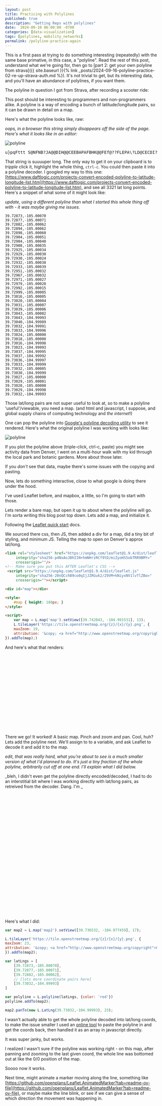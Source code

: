 ```yaml
---
layout: post
title: Practicing with Polylines
published: true
description: "Getting Reps with polylines"
date:  2024-09-10 06:00:00 -0700
categories: [data-visualization]
tags: [polylines, mobility_networks]
permalink: /polyline-practice-again
---
```


This is a first pass at trying to do something interesting (repeatedly) with the same base primative, in this case, a "polyline". Read the rest of this post, understand what we're going for, then go to [part 2: get your own polyline from strava]({{ site.baseurl  }}{% link _posts/2024-09-16-polyline-practice-02-re-up-strava-auth.md %}). It's not trivial to get, but its interesting data, and you'll have an abundance of polylines, if you want them. 


The polyline in question I got from Strava, after recording a scooter ride:

This post should be interesting to programmers and non-programmers alike. A polyline is a way of encoding a bunch of latitude/longitude pairs, so it can be drawn in detail on a map. 

Here's what the polyline looks like, raw:

_oops, in a browser this string simply disappears off the side of the page. Here's what it looks like in an editor:_

![polyline](/images/polyline_preview.jpgj)

<pre>
u}pqFttt_S@NFNB?JA@@DIH@@CEEBAPAFBHK@@FEf@??FLEPA\?LD@CECDI?BBEH?DHLCT@BLBtB?@FADDDMADC@BJEIBAEMA@AC?HKACDDAHQEMA{@?e@BCR@FBJ?DBJAHB`@AF@LAHE~@?FEJLVC\?DNBA@BFBBAPMJAP@NCBE?CIO@Cn@Fl@Cj@BDEDBFALDN?^?HILCRHNAVD~@?XKz@k@HSBWHKVOD?b@VJBHA?KCQBi@n@Sp@e@`AMHIJDZB^?\KPKVYLq@f@i@Nm@L}@Cg@Q_AMWDH?CUa@g@YCEBGJQ`@]Eu@AA?HAG?f@CFSZITDHXXJPN`@BBAU}@s@_A][EEBAA?OEA}@JQL@F?EMAKLKBEFPd@Ma@QBA?D@EHKBKJKDILEGHe@@WAAEA@BBCADD@ABCK@UCW@IRO\GDGLABBF?TGD@TI^GX?@EDBJCNBFCLDHJLMBBBCL@NFDC@MH?JN@X@BD?NIJBh@SZ@HK@BVA@CDALDHHRAHBZBFEBYFO?MBSAECHDPANOIOC?CJIFDFB@DDEEA?DC?B@ALLKADACADC@AC@@GBAA?ECBARDPBKEHDA?IEA@@?C@F@AB?@FCKAF@D?C@@EC@A?BCC?E@P?CCB?GFAGB@CAA?BC?D??D@K?AAB@@AAC@@EDACD?CBBABCA@CADACB@CAC_@@UCKAABGAUAEICAEBa@FU@_@@ED?^BDA@IEQ?k@FCF?DBBGEOCWCAMAG]EAKBADGECECa@Bk@Dc@EaBDQE?CGD_@PIH@LHD?@BIFEEOAf@CDAAI@DBEF@IC?B?CFFDBBFF@LC@ICEQE?B?M@LCAD?EDAC@A@DA@FKACGCFBABCAEIHDB??DCABB@AEGDFEABFAC?CABECJHGBDXXPD`@L@HBDZ@NAJC@O?DOD@CM@BBABNAHEBI?GEKAM?QDDCL?RBJ?HIBKISR@CHBACBECDDG@BB?C@FCGKrC@\?BCABB@\?d@@@?C@H@AC?CF?\GFK?G@EA?CG?gABQFCFCn@Ft@JDT?BFBKNBEGGE?EGAMD@EJQBBFIJGB?@FAFC@B@ABHQ@BMN?H?KCA@@@A@@ABAAHEA?@B@GDCI@?BAEABCA?CB?CBBHGCB?CCBFC?@E?@BC?BCD@CC?BAA@?E@?@AC@AF@??C@G@LEEWFD??FHALD@DGF]CMR@SCAABDADDC@AEED@ADABDCBEA?@?CDAEB?NCCBEABBBDPXJFFDGJ?RGBEB@\R^LHJJ@d@Kb@E^MD?@@C@@IABDEDBj@?~@GNBJANDr@?TDXNNPPd@Fz@Gz@?f@BZAVBb@Cf@@HELG@?EDB@ADHBrBDz@KpA?~@Kv@a@|@_@Va@`@G?KES[KGKWGEa@CQEBDk@CYBKDc@XSAODUA]DSC[Bk@Ck@BUAUDIAAAUFQIYCIMK]MAODEDAGDBC?CIBUECE@DEACCFD@ACADE@AEFFGMFA?@IAI@AGBMCE@HBBKBG?DCDKLCG@@IBA@MZWA@?CGGCAAGKUAK@MCKIGM_@IA@KDEC?CHAAAD@BB?CA?B@CHJADBBCCC@CNGFBHJJMCC@DT?F?AF@FH?HGXBTFNKPFAAAG@CD?E@DH@@EAIDD?ACCFDDLGB?FELAAC?CMA?BJBMEKA?@A?DJHE?CCCFCAJED@ACA@@EHXFC?EEACKFQ?EEAM@AFC@L?LUHXD?ABCCCFAC@B@GKG?KOUAKKIq@RCD@DHB?@CBVUPo@D?A?BDNQCS@GDQHMCHDIJq@HMBMDI@KC??DBCH?EO?CBACKL_@HI?KCXICJMFS?GGCID@PPQA@GEE?HDHKHC^DBABGLENA@CFe@CMCk@CACD@BCAEIBMB@BGHCB@EM?KBI\CNBPYEGGB?MCCCLG?@CCHG@EE@CFA?DSFAJBEEDBXCF?V??@E@MFCOi@?KDCB@?FIB?BB`@CN?ADDHY@a@AAADEBAD@HFEC?@CEA@EB@AG@BPEJ@CGOGQ\AIDCA@EYBMFKH?E^BXAHAAGQFB@ACC?HHIDKC?@BDGB?@FGDE?CKCDAG?FHUYEIDBRHBDF?C?DAGBO?KD[KUEBIABDE@WAIBF?M?ADDv@D@FE?FHGJBBH?RDD@MGOGG?IB@C@@ABF@LHLJBFABKCIBJE@@BG@IJO@?BB?CDB\DVCDCME?@L@FAB?IFL@J?NEL@X?CCPCAADKAEBWOIBO?a@OG?OQQGG@ML@LEJCZ@@AD@AGJI`@EFCABA@BCH?CMJOBENIp@CDAHEDAAIDMH@@I@?B@AJF@PEFQDC?@@D?WHYRo@R?DQDKRQJG?UFIAm@HOEACDBABE??FIE@AJABKOJGNKACFFdBADG@@BEAZAp@KdCCRG@?AB@CDHLA^Dv@Gd@BNEDUJUBQDID?Ae@C?IBECCC@FGPDTKBIKVy@?UFQF]GMKK[QMAOFYVE?OHO@ULSRGBSb@^r@RXJDXD^ALBhAEDWCI?SC?EBCJ?JDEE@B@BCACC??BDEB@C@FC@CM@GFAABBNKFK@@G?KBIL@@XMDIGH@@BA?OMGMFGFYh@CNAAAEADIDIGSA[HUCGEQ_@_@Y_@q@c@NEDUD]LI?MC}@@e@GUAGDEXUXg@Xa@NGFc@AOBY?k@Ig@Fq@A]DCDc@AY@GGQD_@@GLC@eA@OCqCG}@HO?ICc@DYGMBEEM?MLSE_@?SDm@EO?IDGEG?KFFl@?n@K@QC]@OAKFAFFh@I\?HDBTCBCEAE@@F@B?Da@PJEKAACDAVWd@[??ALBFNIWHDA@FFA?GGABICC?@s@FSAj@@J@BFCEQCs@DLGH?GBF?C@F?EAB?C?BACAC@?CCBBDHBFAOABA?ACASDH?BBFA@CBBH?KGM@HAMABDF@ICB?EEDDC@?AFAGAB?AAC?D?AB@AO@JDcCP|BWF?DFCGAB@EDLEKFD?@IGF?ED?CAAFHAEA@ACCFECC@?CIDBEGGABBBJAH@@CSDREBMGJB@CAB@AAABBBCGABB??BCBUJFKB@C?CCTIYDEFFEZAICWJAKD@HEF@AB?EDDAHHKCGOJ?BHCENNM@EA?AAD?C@?C?D?E?B@AA??A?DH??BKC@C@DCE@D?EBBCCM@F?AAFBAA@?C@@BA?BCA?@??CA@@AA?@@?A?@@AA?@?CA@BGEI@ABR?KHB?ACF?CIFWIFADB?JEKHDDECDE@HIDFA?MABD?GNEDNQCC@@GDE?BAFA?BD?MBCBBAAAFKA@@FAA@C@BCBI@DEBAABB?@AAE?BC?@EB@GADD?@AA@BGSFRAA@A?H@AAECJEFFE@M?H@AAI@BDAG?@@AC?@CABB?A@?A@@EC??CC?F?CJB?CACB@?E?AGFECBEEHB@FABACJ@BCC@KKC@BGF@A@ACDFAF@DAI?@E@DGDA?@CBCAADBG?BAAAFEAF@AAEBB@?EC@P@BBI@EKBKC?AHBFCK?DBBHAGAADO@H??BD?C?@ADBCGD@YJXAIKBA?EGFBG?B@CA@AC?BC@CCDC?ADAEJB@ACC@B@CBN?EC?BGD?FBEI@B?@IM@G?NIH?DDIIHD?EAD?ICBIAHACDBBA?H@EBLAO?BAG?BCC@B@GED?ABFB?D@CEADEM?AABCDDKAL?CBBA@FEC?CI?B?A??EB@EALBABBC?BE@DAA?@@A@BAD?E@D?WDF?FE?BEAFBCABAA@ECDBCEEDB?ACD?ABDAIBD@AABAC?BAI@F?AGC??@DAC@DDA@BCCBE?AIH@@J@AADB@?KE?DFC?EEKCD?ADD@AA@AD?E@BAGCL?G?A@@ABBE?@EIAL@AB@BAG@@CAF@O?@@C?@@DA?CC@B?C?@A@?CB?EB?CAD?SAh@FK?MCMBF@?@B??EBCD?OABCNBKB?BH??CL@Q?@E@FC@HBI?AAE?HAAAGBFB?DB@GCBCEAH@G?B@CBDCA?BAAA??G@FA?CC@BAGAIBT@QBl@GKAO@B?A?F@UBD@BAI?FMCNBOEHDEKDJIMDFBWDTBDC@GAAB?ECF@EF@GCJBMCF@EAHACF@HCG?F@K?@DE?BMFDCAACUBRACBN@QDDACGBAI?H?C@B@?I[JH?A@NCKCS?P@VE@@@J[MJ?HFEDYAN?@E@@FCL?FCK?QBJ@O@b@@MIM@LDICJE@KA@@@AFG@DFE@@@E?AE@?CCBAI?FJF?E??ICEF?C??HCABC@F@CC??CE@FAAE?D@AC?@@F?G@@DC?AE@@?@@AGAH@A??C@?A?CBFEIB@?CED@AECHB?C?FCCAB?AB?CA?@@ADCARAG?BBIAD@A?DEIFFCG@BEB?E@?AEHDE?ECB?DBAG?DAA@B@@AEA?C@BEDD?@E?BBAAC?BC?AED@GDDE?BBC?BGCLGM@A?FACHEEBAE?D@A@D?A@?CD?M@F?A@HBCA@GCB?CC@D@C?@@A?@B?ADCICCDD@@CBHOAJAAAB?@EG@FNAA?EEAA@BCC?FACEB@E@BAAE?FCBJEC@B@SBLD?CEADDDCI?BA?CCA@??B@CB??BCB@AAAB@CAB?C@@CB@C@B?I?@?@BGAJIE?DEEAHFE@A?BCE@J?CAD?A?@AG?@@ECHDOB?BHDCA?G@?A@FAG@?@D@KJDEACBABC@@C?@BEAD@?@CABB@CK?HCKDB?A@BEB??@CABAAAEDHAGADA?CC@@@C?EB@?AABB@C@@C?BAAAJ@C?EADAEAA?F@EAD?IDDAEAD@A?@?@AE@BA?@C@B@ABEABCCADACBG?J?B?CA@?C?ACD@BAC@@ACA@BC?ECB@C@D@C@DAEAF?@@A@EA@CB@E?FAIDECE?ABCA@ANDBAEAD@CC@CC?D?E?EDNBC@@B?EEA?@B?G?DAADAA@CHA@@E?ABCABAA?DB?@CC@CBBE@D@CADAEA@EA?@@A@@HI@DIA??ED??BC@@CCABEACGDC?@A@BH@?DC@JBECDCGCBCG@IA@?C@@@BAACD?BCEABABBAHLB?GC@?FQCFA?ARFEBD?OAFACDCA@CG@F@C?CE@A?BD?C@AAH?@CK@D@FAACBA?CEBB@@AQADACDG?L?ACA?DBCFDBABJ?KEEEI@HADB@AACG@B?@@A?BAAANCB@E?AFE@B@E?JCCB@@CA@C@?A?BAAC@?I@?DI@BB@CCA@EEE@@?F@A?B@A?BDA?CA?@AK@B?DIE@BFB?EBBAC?D?BA?ACAB?C@D?@D?ICACBHDGDEAEGG?T@GI@?C@CAABF@DCE?D?A?@@C?D@BA@?A@C?@BE?BBA??@B@ACB@EA@AD@KAPBKE@??@C?DACCB@C??@DBEADDEA@BA@B?G?CCD?C@@CBAGCBAI@?BF@AC@@A@@AEAAEC?DBA??AA@D?BKOAPBM@LBC?D?K@L@C?@B@?CCJ?ICE@FAGAJ@O?@AC?BA@BF@M?AGCCD?OCA@DBNDEAAJ@A@BAEDBIGDA@@E?BDCEAD?AD?CA@ADFAGA?B@QMLFBBA@?AEBACHAG@@??B@C@@C@BB@CEB@EC?DABFEC?@@ACE?BACIAB??BAADCAC?BC@B@?@E@F?@@CEDAA@?CIAJ@A@E@J?K?D?C?PFMAFDJ@ECFA?AQMOH@?AE@BDAA?B@FCADB@C@A@?CBC@@GA@AABBCDDC@B?ACQ?H@?BC@E?PEAABAC?ABCCBECDHFMBBEK@C@@BPGD@Q@AF@@BCLSDAA?@@KBB?CD@AGBJAQ@DCRAI@CE@@GBD??EDAJDCFYCGCCBLCCC@BHAC@B?A@DECBB@CA@AAB@CA@B?AAABBA?@AA?@W@NCC?@?EFa@DFIAA`@??GPCEBBDCACBBAA?@?ACABB@?GCDB@C?@AF?M@BA@D?CC@HCCB@?AC@C?@BAI@DCMCE@BLB??FC@BCCQPGJ?EFMD@HFGCAF@MD?ABCH?S?@DDDBAG@@G@??EC@CAB??BFI@?EDE@@FFS@BCDG?CDCCJD?DCA@CCGBCDBCA?B@ELDCEHBGA?@D?EAEDBCAAC@?BEBMEREB@KDBCF?C@DCC?AE@DDGG?KFGALCB@AB?AB?G?F@ZGKAYHVGB?ODEAAJD@?FB@BCACEC@CABE?@CC?IMFVL??IE??@AA?@?EC?B??D?E?@@A?BCC@FBDAE?DB?GK@??@?AAA?B?C@?@NDCCFBEFEEGM??BD@A@E?FCMCE?J?@BBCI@HCD@I?ABD@?C?BCAF@M?ABBBFAAA@BBAC@?EBBCAIBBKDACA?@E?BBAEEDICNBO??CD?BBGBB@F@CCBCG?B?ADFFBCC@BI@@CCDDI@@ACAAGQFJADBDGB@ECC@PFGDIATCE@ICBCD@AAE?C@@@C?AAHAIILAJDQ@A?FBABQ@?DC?LA@KC@B?@?ACBAE?ABB@KBB?CAPAE?@AGAH@C@?DB?ACFAAEK?J@M?GBD?ADBAABHACEBAFDK@D@O@EC@AECHCJ@C?D?ACDAGFDB?ACCGB@@M?b@?I@DFD@?ED@CCH@Q@EA?A@@C@QESH?IJ?VEDIDCYBTGUJLADDCGBFA??DAEBECGCBHDJ@I?Gn@?YH?CEEBEA?ADAEFE@AAFEB?BFCFGHECEO@GNGCEGBC?FKJD@HDBV@HIKAOFIC?BHBBAI?DCACKGE@?@FBEFAKKMHAK?R?SCNB?BHNADB?BFFBD?c@GHEBEA@QAMBF?\JAEG@@CH?BEMAHIEBCK?BD@GTBDGGJGGBBC@??EFHYAHAA@BBPD?EKE?@ACB@CBBCA?@??CAB@@@AEA@?AB?CBBAC@DEABBC@BAA??GDDAB@GC??@?CCDBEBB?DCI@B?CABAC@@A?@??AAB@C?D?E?B@CA@B@C??A?@BAA??DC@@CC?BE
</pre>

That string is suuuuper long. The only way to get it on your clipboard is to _tripple_ click it, highlight the whole thing, `ctrl-c`. You could then paste it into a polyline decoder. I googled my way to this one: 
[https://www.daftlogic.com/projects-convert-encoded-polyline-to-latitude-longitude-list.htm](https://www.daftlogic.com/projects-convert-encoded-polyline-to-latitude-longitude-list.htm), and see all 3321 lat long points. Here's a snippet of what some of it might look like:

_update, using a different polyline than what I started this whole thing off with - it was maybe giving me issues._

```
39.72873,-105.00070
39.72877,-105.00071
39.72882,-105.00062
39.72894,-105.00062
39.72898,-105.00060
39.72904,-105.00051
39.72904,-105.00040
39.72908,-105.00035
39.72925,-105.00034
39.72929,-105.00030
39.72930,-105.00024
39.72932,-105.00038
39.72933,-105.00039
39.72951,-105.00032
39.72967,-105.00032
39.72971,-105.00027
39.72979,-105.00020
39.72992,-105.00015
39.72999,-105.00005
39.73016,-105.00005
39.73020,-105.00004
39.73031,-105.00007
39.73039,-105.00006
39.73043,-105.00002
39.73043,-104.99993
39.73040,-104.99989
39.73032,-104.99991
39.73033,-104.99996
39.73024,-105.00000
39.73018,-105.00000
39.73016,-104.99998
39.73023,-104.99993
39.73037,-104.99995
39.73037,-104.99992
39.73036,-104.99997
39.73033,-104.99999
39.73032,-105.00005
39.73030,-104.99999
39.73027,-105.00000
39.73029,-105.00001
39.73028,-105.00000
39.73029,-104.99998
39.73032,-104.99993

```
Those lat/long pairs are not super useful to look at, so to make a polyline 'useful'/viewable, you need a map. (and html and javascript, I suppose, and global supply chains of computing technology and _the internet_!)

One can pop the polyline into [Google's polyline decoding utility](https://developers.google.com/maps/documentation/routes/polylinedecoder) to see it rendered. Here's what the original polyline I was working with looks like:

![polyline](/images/polyline-decoder.jpg)

If you plot the polyline above (triple-click, ctrl-c, paste) you might see activity data from Denver, I went on a multi-hour walk with my kid through the local park and botanic gardens. More about those later. 

If you _don't_ see that data, maybe there's some issues with the copying and pasting. 

Now, lets do something interactive, close to what google is doing there under the hood. 

I've used Leaflet before, and mapbox, a little, so I'm going to start with those. 

Lets render a bare map, but open it up to about where the polyline will go. I'm sorta writing this blog post top down. Lets add a map, and initialize it.

Following the [Leaflet quick start](https://leafletjs.com/examples/quick-start/) docs.

We sourced there css, then JS, then added a div for a map, did a tiny bit of styling, and minimum JS. Telling the map to open on Denver's approx lat/long.

```html
<link rel="stylesheet" href="https://unpkg.com/leaflet@1.9.4/dist/leaflet.css"
     integrity="sha256-p4NxAoJBhIIN+hmNHrzRCf9tD/miZyoHS5obTRR9BMY="
     crossorigin=""/>
<!-- Make sure you put this AFTER Leaflet's CSS -->
 <script src="https://unpkg.com/leaflet@1.9.4/dist/leaflet.js"
     integrity="sha256-20nQCchB9co0qIjJZRGuk2/Z9VM+kNiyxNV1lvTlZBo="
     crossorigin=""></script>

<div id="map"></div>

<style>
    #map { height: 180px; }
</style>

<script>
    var map = L.map('map').setView([39.742043, -104.991531], 13);
    L.tileLayer('https://tile.openstreetmap.org/{z}/{x}/{y}.png', {
    maxZoom: 19,
    attribution: '&copy; <a href="http://www.openstreetmap.org/copyright">OpenStreetMap</a>'
}).addTo(map);)
```

And here's what that renders:

<link rel="stylesheet" href="https://unpkg.com/leaflet@1.9.4/dist/leaflet.css"
     integrity="sha256-p4NxAoJBhIIN+hmNHrzRCf9tD/miZyoHS5obTRR9BMY="
     crossorigin=""/>
<!-- Make sure you put this AFTER Leaflet's CSS -->
 <script src="https://unpkg.com/leaflet@1.9.4/dist/leaflet.js"
     integrity="sha256-20nQCchB9co0qIjJZRGuk2/Z9VM+kNiyxNV1lvTlZBo="
     crossorigin=""></script>
<link rel="stylesheet" href="https://unpkg.com/leaflet@1.9.4/dist/leaflet.css" />

<div id="map1"></div>

<style>
    #map1 { height: 250px; }

    #map2 { height: 400px; } 
</style>

There we go! It worked! A basic map. Pinch and zoom and pan. Cool, huh? Lets add the polyline next. We'll assign to to a variable, and ask Leaflet to decode it and add it to the map.

_edit, that was really hard, what you're about to see is a much smaller version of what I'd planned to do. It's just a tiny fraction of the whole polyline, arbitrarily cut off at one end. I'll explain what I did below._

_bleh, I didn't even get the polyline directly encoded/decoded, I had to do an interstitial bit where I was working directly with lat/long pairs, as retreived from the decoder. Dang. I'm _



<div id="map2"></div>

<script>

     var map1 = L.map('map1').setView([39.742043, -104.991531], 13);

    L.tileLayer('https://tile.openstreetmap.org/{z}/{x}/{y}.png', {
    maxZoom: 19,
    attribution: '&copy; <a href="http://www.openstreetmap.org/copyright">OpenStreetMap</a>'
    }).addTo(map1);

    var map2 = L.map('map2').setView([39.736532, -104.977459], 18);

    L.tileLayer('https://tile.openstreetmap.org/{z}/{x}/{y}.png', {
    maxZoom: 23,
    attribution: '&copy; <a href="http://www.openstreetmap.org/copyright">OpenStreetMap</a>'
    }).addTo(map2);

    
    var latLngs = [
[39.72873,-105.00070],
[39.72877,-105.00071],
[39.72882,-105.00062],
[39.72894,-105.00062],
[39.72898,-105.00060],
[39.72904,-105.00051],
[39.72904,-105.00040],
[39.72908,-105.00035],
[39.72925,-105.00034],
[39.72929,-105.00030],
[39.72930,-105.00024],
[39.72932,-105.00038],
[39.72933,-105.00039],
[39.72951,-105.00032],
[39.72967,-105.00032],
[39.72971,-105.00027],
[39.72979,-105.00020],
[39.72992,-105.00015],
[39.72999,-105.00005],
[39.73016,-105.00005],
[39.73020,-105.00004],
[39.73031,-105.00007],
[39.73039,-105.00006],
[39.73043,-105.00002],
[39.73043,-104.99993],
[39.73040,-104.99989],
[39.73032,-104.99991],
[39.73033,-104.99996],
[39.73024,-105.00000],
[39.73018,-105.00000],
[39.73016,-104.99998],
[39.73023,-104.99993],
[39.73037,-104.99995],
[39.73037,-104.99992],
[39.73036,-104.99997],
[39.73033,-104.99999],
[39.73032,-105.00005],
[39.73030,-104.99999],
[39.73027,-105.00000],
[39.73029,-105.00001],
[39.73028,-105.00000],
[39.73029,-104.99998],
[39.73032,-104.99993]
]

var polyline = L.polyline(latLngs, {color: 'red'})
polyline.addTo(map2);

map2.panTo(new L.LatLng(39.73032,-104.99993), 25);

 
</script>

Here's what I did:

```javascript
var map2 = L.map('map2').setView([39.736532, -104.977459], 17);

L.tileLayer('https://tile.openstreetmap.org/{z}/{x}/{y}.png', {
maxZoom: 23,
attribution: '&copy; <a href="http://www.openstreetmap.org/copyright">OpenStreetMap</a>'
}).addTo(map2);

var latLngs = [
    [39.72873,-105.00070],
    [39.72877,-105.00071],
    [39.72882,-105.00062],
    // [lots more coordinate pairs here]
    [39.73032,-104.99993]
]

var polyline = L.polyline(latLngs, {color: 'red'})
polyline.addTo(map2);

map2.panTo(new L.LatLng(39.73032,-104.99993), 23);
```
I wasn't actually able to get the whole polyline decoded into lat/long coords, to make the issue smaller I used an [online tool](https://www.daftlogic.com/projects-convert-encoded-polyline-to-latitude-longitude-list.htm) to paste the polyline in and get the coords back, then handled it as an array in javascript directly.

It was super janky, but works. 

I realized I wasn't sure if the polyline was working right - on this map, after panning and zooming to the last given coord, the whole line was bottomed out at like the 0/0 position of the map. 

Soooo now it works.

Next time, might animate a marker moving along the line, something like [https://github.com/openplans/Leaflet.AnimatedMarker?tab=readme-ov-file](https://github.com/openplans/Leaflet.AnimatedMarker?tab=readme-ov-file), or maybe make the line blink, or see if we can give a sense of which direction the movement was happening in. 

